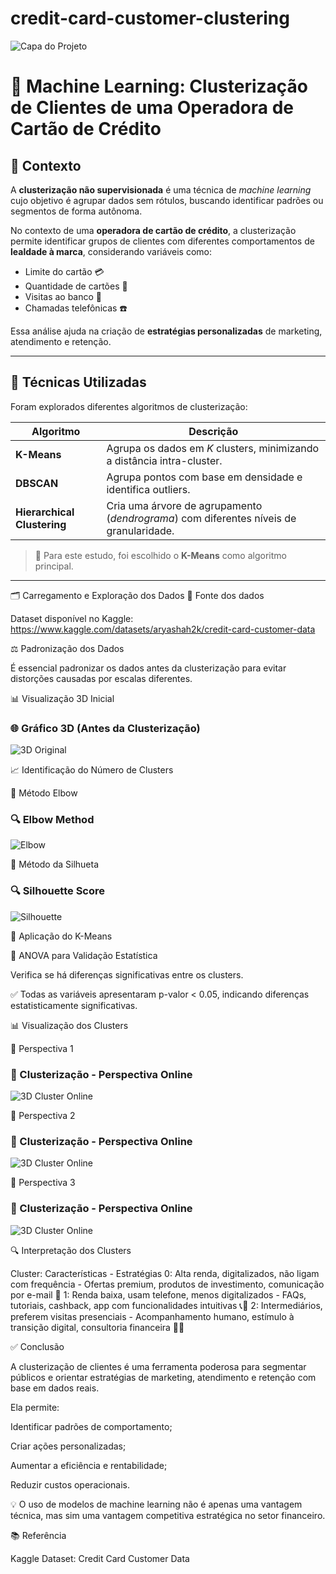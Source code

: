 # credit-card-customer-clustering

![Capa do Projeto](imgs/cluster_image.png)

# 🧠 Machine Learning: Clusterização de Clientes de uma Operadora de Cartão de Crédito

## 📌 Contexto

A **clusterização não supervisionada** é uma técnica de *machine learning* cujo objetivo é agrupar dados sem rótulos, buscando identificar padrões ou segmentos de forma autônoma.

No contexto de uma **operadora de cartão de crédito**, a clusterização permite identificar grupos de clientes com diferentes comportamentos de **lealdade à marca**, considerando variáveis como:

- Limite do cartão 💳  
- Quantidade de cartões 📇  
- Visitas ao banco 🏦  
- Chamadas telefônicas ☎️  

Essa análise ajuda na criação de **estratégias personalizadas** de marketing, atendimento e retenção.

---

## 🧪 Técnicas Utilizadas

Foram explorados diferentes algoritmos de clusterização:

| Algoritmo | Descrição |
|----------|-----------|
| **K-Means** | Agrupa os dados em *K* clusters, minimizando a distância intra-cluster. |
| **DBSCAN** | Agrupa pontos com base em densidade e identifica outliers. |
| **Hierarchical Clustering** | Cria uma árvore de agrupamento (*dendrograma*) com diferentes níveis de granularidade. |

> 🎯 Para este estudo, foi escolhido o **K-Means** como algoritmo principal.

---

🗂️ Carregamento e Exploração dos Dados
📁 Fonte dos dados

Dataset disponível no Kaggle:
https://www.kaggle.com/datasets/aryashah2k/credit-card-customer-data

⚖️ Padronização dos Dados

É essencial padronizar os dados antes da clusterização para evitar distorções causadas por escalas diferentes.

📊 Visualização 3D Inicial

### 🌐 Gráfico 3D (Antes da Clusterização)
![3D Original](imgs/graf_3D_antes_clusterizacao.png)

📈 Identificação do Número de Clusters

🔹 Método Elbow

### 🔍 Elbow Method
![Elbow](imgs/elbow_plot.png)

🔸 Método da Silhueta

### 🔍 Silhouette Score
![Silhouette](imgs/silhueta.png)

📍 Aplicação do K-Means

🧪 ANOVA para Validação Estatística

Verifica se há diferenças significativas entre os clusters.

✅ Todas as variáveis apresentaram p-valor < 0.05, indicando diferenças estatisticamente significativas.

📊 Visualização dos Clusters

🧭 Perspectiva 1

### 🧠 Clusterização - Perspectiva Online
![3D Cluster Online](imgs/p1.png)

🧭 Perspectiva 2

### 🧠 Clusterização - Perspectiva Online
![3D Cluster Online](imgs/p2.png)

🧭 Perspectiva 3

### 🧠 Clusterização - Perspectiva Online
![3D Cluster Online](imgs/p3.png)

🔍 Interpretação dos Clusters

Cluster:	Características	- Estratégias
0:	Alta renda, digitalizados, não ligam com frequência	- Ofertas premium, produtos de investimento, comunicação por e-mail 📧
1:  Renda baixa, usam telefone, menos digitalizados	- FAQs, tutoriais, cashback, app com funcionalidades intuitivas 📞📱
2:	Intermediários, preferem visitas presenciais	- Acompanhamento humano, estímulo à transição digital, consultoria financeira 👥🏦

✅ Conclusão

A clusterização de clientes é uma ferramenta poderosa para segmentar públicos e orientar estratégias de marketing, atendimento e retenção com base em dados reais.

Ela permite:

Identificar padrões de comportamento;

Criar ações personalizadas;

Aumentar a eficiência e rentabilidade;

Reduzir custos operacionais.

💡 O uso de modelos de machine learning não é apenas uma vantagem técnica, mas sim uma vantagem competitiva estratégica no setor financeiro.

📚 Referência

Kaggle Dataset: Credit Card Customer Data
